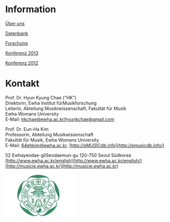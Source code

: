 # Information

[Über uns](/working-groups/korea/home.html)

[Datenbank](/working-groups/korea/database.html)

[Forschung](/working-groups/korea/research.html)

[Konferenz 2013](/working-groups/korea/innovative.html)

[Konferenz 2012](/working-groups/korea/modernity.html)


# Kontakt

Prof. Dr. Hyun Kyung Chae ("HK")  
Direktorin, Ewha Institut fürMusikforschung  
Leiterin, Abteilung Musikiwissenschaft, Fakultät für Musik  
Ewha Womans University  
E-Mail: [hkchae@ewha.ac.kr/hyunkchae@gmail.com](mailto:hkchae@ewha.ac.kr/hyunkchae@gmail.com)

Prof. Dr. Eun-Ha Kim  
Professorin, Abteilung Musikwissenschaft  
Fakultät für Musik, Ewha Womans University  
E-Mail: [64ehkim@ewha.ac.kr](mailto:64ehkim@ewha.ac.kr), [http://eMUSICdb.info](http://emusicdb.info/)

52 Ewhayeodae-gilSeodaemun-gu 120-750 Seoul Südkorea  
[http://www.ewha.ac.kr/english](http://www.ewha.ac.kr/english/)  
[http://musicie.ewha.ac.kr](http://musicie.ewha.ac.kr)

![](/resources-old-website/workgroups-images/Logo_Suedkorea_01.jpg)